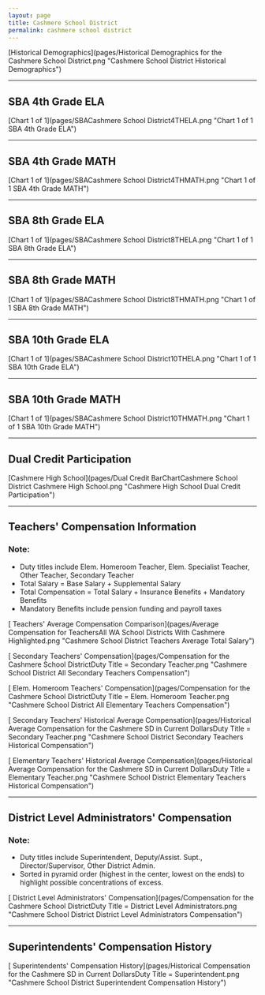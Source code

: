 ```yaml
---
layout: page
title: Cashmere School District
permalink: cashmere school district
---
```



[Historical Demographics](pages/Historical Demographics for the Cashmere School District.png "Cashmere School District Historical Demographics")

___

## SBA 4th Grade ELA

[Chart 1 of 1](pages/SBACashmere School District4THELA.png "Chart 1 of 1 SBA 4th Grade ELA")


___

## SBA 4th Grade MATH

[Chart 1 of 1](pages/SBACashmere School District4THMATH.png "Chart 1 of 1 SBA 4th Grade MATH")


___

## SBA 8th Grade ELA

[Chart 1 of 1](pages/SBACashmere School District8THELA.png "Chart 1 of 1 SBA 8th Grade ELA")


___

## SBA 8th Grade MATH

[Chart 1 of 1](pages/SBACashmere School District8THMATH.png "Chart 1 of 1 SBA 8th Grade MATH")


___

## SBA 10th Grade ELA

[Chart 1 of 1](pages/SBACashmere School District10THELA.png "Chart 1 of 1 SBA 10th Grade ELA")


___

## SBA 10th Grade MATH

[Chart 1 of 1](pages/SBACashmere School District10THMATH.png "Chart 1 of 1 SBA 10th Grade MATH")


___

## Dual Credit Participation

[Cashmere High School](pages/Dual Credit BarChartCashmere School District Cashmere High School.png "Cashmere High School Dual Credit Participation")


___

## Teachers' Compensation Information
### Note:
- Duty titles include Elem. Homeroom Teacher, Elem. Specialist Teacher, Other Teacher, Secondary Teacher
- Total Salary = Base Salary + Supplemental Salary
- Total Compensation = Total Salary + Insurance Benefits + Mandatory Benefits
- Mandatory Benefits include pension funding and payroll taxes

[ Teachers' Average Compensation Comparison](pages/Average Compensation for TeachersAll WA School Districts With Cashmere Highlighted.png "Cashmere School District Teachers Average Total Salary")

[ Secondary Teachers' Compensation](pages/Compensation for the Cashmere School DistrictDuty Title = Secondary Teacher.png "Cashmere School District All Secondary Teachers Compensation")

[ Elem. Homeroom Teachers' Compensation](pages/Compensation for the Cashmere School DistrictDuty Title = Elem. Homeroom Teacher.png "Cashmere School District All Elementary Teachers Compensation")

[ Secondary Teachers' Historical Average Compensation](pages/Historical Average Compensation for the Cashmere SD in Current DollarsDuty Title = Secondary Teacher.png "Cashmere School District Secondary Teachers Historical Compensation")

[ Elementary Teachers' Historical Average Compensation](pages/Historical Average Compensation for the Cashmere SD in Current DollarsDuty Title = Elementary Teacher.png "Cashmere School District Elementary Teachers Historical Compensation")


___

## District Level Administrators' Compensation

### Note:
- Duty titles include Superintendent, Deputy/Assist. Supt., Director/Supervisor, Other District Admin.
- Sorted in pyramid order (highest in the center, lowest on the ends) to highlight possible concentrations of excess.

[ District Level Administrators' Compensation](pages/Compensation for the Cashmere School DistrictDuty Title = District Level Administrators.png "Cashmere School District District Level Administrators Compensation")


___

## Superintendents' Compensation History

[ Superintendents' Compensation History](pages/Historical Compensation for the Cashmere SD in Current DollarsDuty Title = Superintendent.png "Cashmere School District Superintendent Compensation History")

